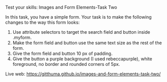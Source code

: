 Test your skills: Images and Form Elements-Task Two

In this task, you have a simple form. Your task is to make the following changes to the way this form looks:

1. Use attribute selectors to target the search field and button inside .myform.
2. Make the form field and button use the same text size as the rest of the form.
3. Give the form field and button 10 px of padding.
4. Give the button a purple background (I used rebeccapurple), white foreground, no border and rounded corners of 5px.

Live web: https://gitthuma.github.io/images-and-form-elements-task-two/
